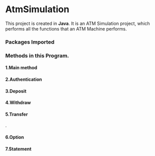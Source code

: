 # AtmSimulation

This project is created in __Java__. It is an ATM Simulation project, which performs all the functions that an ATM Machine performs.
### Packages Imported


### Methods in this Program.

#### 1.Main method


#### 2.Authentication


#### 3.Deposit


#### 4.Withdraw


#### 5.Transfer
.

#### 6.Option


#### 7.Statement
